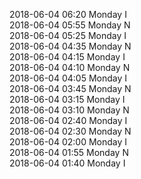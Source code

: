 2018-06-04 06:20 Monday  I  
2018-06-04 05:55 Monday  N  
2018-06-04 05:25 Monday  I  
2018-06-04 04:35 Monday  N  
2018-06-04 04:15 Monday  I  
2018-06-04 04:10 Monday  N  
2018-06-04 04:05 Monday  I  
2018-06-04 03:45 Monday  N  
2018-06-04 03:15 Monday  I  
2018-06-04 03:10 Monday  N  
2018-06-04 02:40 Monday  I  
2018-06-04 02:30 Monday  N  
2018-06-04 02:00 Monday  I  
2018-06-04 01:55 Monday  N  
2018-06-04 01:40 Monday  I  
